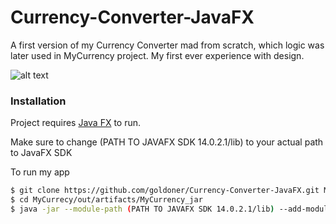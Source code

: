 # Currency-Converter-JavaFX
A first version of my Currency Converter mad from scratch, which logic was later used in MyCurrency project.
My first ever experience with design. 


![alt text](https://github.com/goldoner/Currency-Converter-JavaFX/.../pic1.jpg?raw=true)

### Installation

Project requires [Java FX](https://openjfx.io) to run.

Make sure to change (PATH TO JAVAFX SDK 14.0.2.1/lib) to your actual path to JavaFX SDK

To run my app

```sh
$ git clone https://github.com/goldoner/Currency-Converter-JavaFX.git MyCurrency
$ cd MyCurrecy/out/artifacts/MyCurrency_jar
$ java -jar --module-path (PATH TO JAVAFX SDK 14.0.2.1/lib) --add-modules javafx.controls,,javafx.fxml --add-exports javafx.graphics/com.sun.javafx.sg.prism=ALL-UNNAMED MyCurrency.jar
